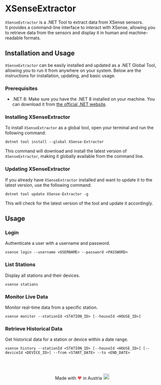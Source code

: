 <!-- Enhance readme: 
For github.
Tool is for extracting data from XSense sensors (currently only for Temperature and Humidity sensors). -->

# XSenseExtractor

`XSenseExtractor` is a .NET Tool to extract data from XSense sensors. <br/>
It provides a command-line interface to interact with XSense, allowing you to retrieve data from the sensors and display it in human and machine-readable formats.


## Installation and Usage

`XSenseExtractor` can be easily installed and updated as a .NET Global Tool, allowing you to run it from anywhere on your system. Below are the instructions for installation, updating, and basic usage.

### Prerequisites

- .NET 8: Make sure you have the .NET 8 installed on your machine. You can download it from [the official .NET website](https://dot.net/download).

### Installing XSenseExtractor

To install `XSenseExtractor` as a global tool, open your terminal and run the following command:

```shell
dotnet tool install --global XSense-Extractor
```

This command will download and install the latest version of `XSenseExtractor`, making it globally available from the command line.

### Updating XSenseExtractor

If you already have `XSenseExtractor` installed and want to update it to the latest version, use the following command:

```shell
dotnet tool update XSense-Extractor -g
```

This will check for the latest version of the tool and update it accordingly.

## Usage

### Login

Authenticate a user with a username and password.

```shell
xsense login --username <USERNAME> --password <PASSWORD>
```
### List Stations

Display all stations and their devices.

```shell
xsense stations
```

### Monitor Live Data

Monitor real-time data from a specific station.

```shell
xsense monitor --stationId <STATION_ID> [--houseId <HOUSE_ID>]
```

### Retrieve Historical Data

Get historical data for a station or device within a date range.

```shell
xsense history --stationId <STATION_ID> [--houseId <HOUSE_ID>] [--deviceId <DEVICE_ID>] --from <START_DATE> --to <END_DATE>
```

##

</br>
<p align="center">
Made with <span style="color: #e25555;">&hearts;</span> in Austria <img src="https://images.emojiterra.com/google/noto-emoji/v2.034/128px/1f1e6-1f1f9.png" width="20" height="20"/> 
</p>